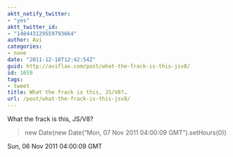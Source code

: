 ```yaml
---
aktt_notify_twitter:
- "yes"
aktt_twitter_id:
- "148443129559793664"
author: Avi
categories:
- none
date: "2011-12-18T12:42:54Z"
guid: http://aviflax.com/post/what-the-frack-is-this-jsv8/
id: 1659
tags:
- tweet
title: What the frack is this, JS/V8?…
url: /post/what-the-frack-is-this-jsv8/
---
```

What the frack is this, JS/V8?

> new Date(new Date(&#8220;Mon, 07 Nov 2011 04:00:09 GMT&#8221;).setHours(0))
  
Sun, 06 Nov 2011 04:00:09 GMT